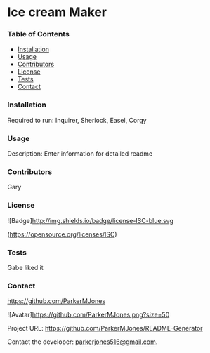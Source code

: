 # Ice cream Maker

  ### Table of Contents
  - [Installation](#installation)
  - [Usage](#usage)
  - [Contributors](#contributors)
  - [License](#license)
  - [Tests](#tests)
  - [Contact](#contact)

  ### Installation
  Required to run: Inquirer, Sherlock, Easel, Corgy

  ### Usage
  Description: Enter information for detailed readme

  ### Contributors
  Gary

  ### License
  
![Badge]http://img.shields.io/badge/license-ISC-blue.svg
  
(https://opensource.org/licenses/ISC)


  ### Tests
  Gabe liked it

  ### Contact
  
https://github.com/ParkerMJones
  
![Avatar]https://github.com/ParkerMJones.png?size=50
  
Project URL: https://github.com/ParkerMJones/README-Generator
  
Contact the developer: parkerjones516@gmail.com.

